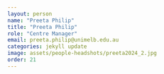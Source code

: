 ```yaml
---
layout: person
name: "Preeta Philip"
title: "Preeta Philip"
role: "Centre Manager"
email: preeta.philip@unimelb.edu.au
categories: jekyll update
image: assets/people-headshots/preeta2024_2.jpg
order: 21
---
```

